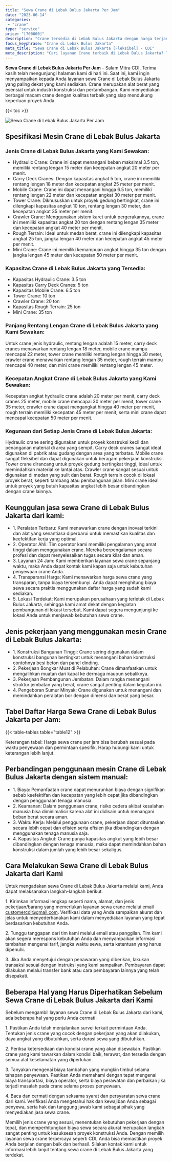 ```yaml
---
title: "Sewa Crane di Lebak Bulus Jakarta Per Jam"
date: "2023-06-14"
categories:
 - "crane"
type: "service"
price: "[700000]"
description: "Crane tersedia di Lebak Bulus Jakarta dengan harga terjangkau. Crane cocok untuk mendukung proyek sebagai alat bantu yang optimal. Hubungi kami untuk info lengkap."
focus_keyphrase: "Crane di Lebak Bulus Jakarta"
meta_title: "Sewa Crane di Lebak Bulus Jakarta [Fleksibel] - CDI"
meta_description: "Cari layanan Crane terbaik di Lebak Bulus Jakarta? Tersedia Crane berkualitas untuk pengangkatan berat. Dapatkan penawaran sekarang."
---
```


**Sewa Crane di Lebak Bulus Jakarta Per Jam** – Salam Mitra CDI, Terima kasih telah mengunjungi halaman kami di hari ini. Saat ini, kami ingin menyampaikan kepada Anda layanan sewa Crane di Lebak Bulus Jakarta yang paling dekat yang kami sediakan. Crane merupakan alat berat yang esensial untuk industri konstruksi dan pertambangan. Kami menyediakan berbagai macam crane dengan kualitas terbaik yang siap mendukung keperluan proyek Anda.

{{< toc >}}

![Sewa Crane di Lebak Bulus Jakarta Per Jam](/images/crane/crane-11.jpg)

## Spesifikasi Mesin Crane di Lebak Bulus Jakarta

### Jenis Crane di Lebak Bulus Jakarta yang Kami Sewakan:

*   Hydraulic Crane: Crane ini dapat menangani beban maksimal 3.5 ton, memiliki rentang lengan 15 meter dan kecepatan angkat 20 meter per menit.
*   Carry Deck Cranes: Dengan kapasitas angkat 5 ton, crane ini memiliki rentang lengan 18 meter dan kecepatan angkat 25 meter per menit.
*   Mobile Crane: Crane ini dapat menangani hingga 6.5 ton, memiliki rentang lengan 22 meter dan kecepatan angkat 30 meter per menit.
*   Tower Crane: Dikhususkan untuk proyek gedung bertingkat, crane ini dilengkapi kapasitas angkat 10 ton, rentang lengan 30 meter, dan kecepatan angkat 35 meter per menit.
*   Crawler Crane: Menggunakan sistem karet untuk pergerakannya, crane ini memiliki kapasitas angkat 20 ton dengan rentang lengan 35 meter dan kecepatan angkat 40 meter per menit.
*   Rough Terrain: Ideal untuk medan berat, crane ini dilengkapi kapasitas angkat 25 ton, jangka lengan 40 meter dan kecepatan angkat 45 meter per menit.
*   Mini Crane: Crane ini memiliki kemampuan angkat hingga 35 ton dengan jangka lengan 45 meter dan kecepatan 50 meter per menit.

### Kapasitas Crane di Lebak Bulus Jakarta yang Tersedia:

*   Kapasitas Hydraulic Crane: 3.5 ton
*   Kapasitas Carry Deck Cranes: 5 ton
*   Kapasitas Mobile Crane: 6.5 ton
*   Tower Crane: 10 ton
*   Crawler Crane: 20 ton
*   Kapasitas Rough Terrain: 25 ton
*   Mini Crane: 35 ton

### Panjang Rentang Lengan Crane di Lebak Bulus Jakarta yang Kami Sewakan:

Untuk crane jenis hydraulic, rentang lengan adalah 15 meter, carry deck cranes menawarkan rentang lengan 18 meter, mobile crane mampu mencapai 22 meter, tower crane memiliki rentang lengan hingga 30 meter, crawler crane menawarkan rentang lengan 35 meter, rough terrain mampu mencapai 40 meter, dan mini crane memiliki rentang lengan 45 meter.

### Kecepatan Angkat Crane di Lebak Bulus Jakarta yang Kami Sewakan:

Kecepatan angkat hydraulic crane adalah 20 meter per menit, carry deck cranes 25 meter, mobile crane mencapai 30 meter per menit, tower crane 35 meter, crawler crane dapat mengangkat hingga 40 meter per menit, rough terrain memiliki kecepatan 45 meter per menit, serta mini crane dapat mencapai kecepatan 50 meter per menit.

### Kegunaan dari Setiap Jenis Crane di Lebak Bulus Jakarta:

Hydraulic crane sering digunakan untuk proyek konstruksi kecil dan penanganan material di area yang sempit. Carry deck cranes sangat ideal digunakan di pabrik atau gudang dengan area yang terbatas. Mobile crane sangat fleksibel dan dapat digunakan untuk beragam pekerjaan konstruksi. Tower crane dirancang untuk proyek gedung bertingkat tinggi, ideal untuk memindahkan material ke lantai atas. Crawler crane sangat sesuai untuk digunakan di medan yang sulit dan berat. Rough terrain cocok di lokasi proyek berat, seperti tambang atau pembangunan jalan. Mini crane ideal untuk proyek yang butuh kapasitas angkat lebih besar dibandingkan dengan crane lainnya.

## Keunggulan jasa sewa Crane di Lebak Bulus Jakarta dari kami:

*   1\. Peralatan Terbaru: Kami menawarkan crane dengan inovasi terkini dan alat yang senantiasa diperbarui untuk memastikan kualitas dan keefektifan kerja yang optimal.
*   2\. Operator Ahli: Tim operator kami memiliki pengalaman yang amat tinggi dalam menggunakan crane. Mereka berpengalaman secara profesi dan dapat menyelesaikan tugas secara kilat dan aman.
*   3\. Layanan 24 Jam: Kami memberikan layanan sewa crane sepanjang waktu, maka Anda dapat kontak kami kapan saja untuk kebutuhan penyewaan crane Anda.
*   4\. Transparansi Harga: Kami menawarkan harga sewa crane yang transparan, tanpa biaya tersembunyi. Anda dapat menghitung biaya sewa secara praktis menggunakan daftar harga yang sudah kami sediakan.
*   5\. Lokasi Terdekat: Kami merupakan perusahaan yang terletak di Lebak Bulus Jakarta, sehingga kami amat dekat dengan kegiatan pembangunan di lokasi tersebut. Kami dapat segera mengunjungi ke lokasi Anda untuk menjawab kebutuhan sewa crane.

## Jenis pekerjaan yang menggunakan mesin Crane di Lebak Bulus Jakarta:

*   1\. Konstruksi Bangunan Tinggi: Crane sering digunakan dalam konstruksi bangunan bertingkat untuk menangani bahan konstruksi contohnya besi beton dan panel dinding.
*   2\. Pekerjaan Bongkar Muat di Pelabuhan: Crane dimanfaatkan untuk mengalihkan muatan dari kapal ke dermaga maupun sebaliknya.
*   3\. Pekerjaan Pembangunan Jembatan: Dalam rangka menangani struktur jembatan yang berat, crane sangat penting dalam kegiatan ini.
*   4\. Pengeboran Sumur Minyak: Crane digunakan untuk menangani dan memindahkan peralatan bor dengan dimensi dan berat yang besar.

## Tabel Daftar Harga Sewa Crane di Lebak Bulus Jakarta per Jam:

{{< table-tables table="table12" >}}

Keterangan tabel: Harga sewa crane per jam bisa berubah sesuai pada waktu penyewaan dan permintaan spesifik. Harap hubungi kami untuk keterangan lebih lanjut.

## Perbandingan penggunaan mesin Crane di Lebak Bulus Jakarta dengan sistem manual:

*   1\. Biaya: Pemanfaatan crane dapat menurunkan biaya dengan signifikan sebab keefektifan dan kecepatan yang lebih cepat jika dibandingkan dengan penggunaan tenaga manusia.
*   2\. Keamanan: Dalam penggunaan crane, risiko cedera akibat kesalahan manusia bisa diminimalisir karena alat ini didisain untuk menangani beban berat secara aman.
*   3\. Waktu Kerja: Melalui penggunaan crane, pekerjaan dapat dituntaskan secara lebih cepat dan efisien serta efisien jika dibandingkan dengan menggunakan tenaga manusia saja.
*   4\. Kapasitas Angkut: Crane punya kapasitas angkut yang lebih besar dibandingkan dengan tenaga manusia, maka dapat memindahkan bahan konstruksi dalam jumlah yang lebih besar sekaligus.

## Cara Melakukan Sewa Crane di Lebak Bulus Jakarta dari Kami

Untuk mengadakan sewa Crane di Lebak Bulus Jakarta melalui kami, Anda dapat melaksanakan langkah-langkah berikut:

1\.  Kirimkan informasi lengkap seperti nama, alamat, dan jenis pekerjaan/barang yang memerlukan layanan sewa crane melalui email customercdi@gmail.com. Verifikasi data yang Anda sampaikan akurat dan jelas untuk menyederhanakan kami dalam menyediakan layanan yang tepat berdasarkan kebutuhan Anda.

2\.  Tunggu tanggapan dari tim kami melalui email atau panggilan. Tim kami akan segera merespons kebutuhan Anda dan menyampaikan informasi tambahan mengenai tarif, jangka waktu sewa, serta ketentuan yang harus dipenuhi.

3\.  Jika Anda menyetujui dengan penawaran yang diberikan, lakukan transaksi sesuai dengan instruksi yang kami sampaikan. Pembayaran dapat dilakukan melalui transfer bank atau cara pembayaran lainnya yang telah disepakati.

## Beberapa Hal yang Harus Diperhatikan Sebelum Sewa Crane di Lebak Bulus Jakarta dari Kami

Sebelum mengambil layanan sewa Crane di Lebak Bulus Jakarta dari kami, ada beberapa hal yang perlu Anda cermati:

1\.  Pastikan Anda telah menjalankan survei terkait permintaan Anda. Tentukan jenis crane yang cocok dengan pekerjaan yang akan dilakukan, daya angkat yang dibutuhkan, serta durasi sewa yang dibutuhkan.

2\.  Periksa ketersediaan dan kondisi crane yang akan disewakan. Pastikan crane yang kami tawarkan dalam kondisi baik, terawat, dan tersedia dengan semua alat keselamatan yang diperlukan.

3\.  Tanyakan mengenai biaya tambahan yang mungkin timbul selama tahapan penyewaan. Pastikan Anda memahami dengan tepat mengenai biaya transportasi, biaya operator, serta biaya perawatan dan perbaikan jika terjadi masalah pada crane selama proses penyewaan.

4\.  Baca dan cermati dengan seksama syarat dan persyaratan sewa crane dari kami. Verifikasi Anda mengetahui hak dan kewajiban Anda sebagai penyewa, serta hak dan tanggung jawab kami sebagai pihak yang menyediakan jasa sewa crane.

Memilih jenis crane yang sesuai, menentukan kebutuhan pekerjaan dengan tepat, dan memperhitungkan biaya sewa secara akurat merupakan langkah sangat penting untuk kesuksesan proyek konstruksi Anda. Dengan memilih layanan sewa crane terpercaya seperti CDI, Anda bisa memastikan proyek Anda berjalan dengan baik dan berhasil. Silakan kontak kami untuk informasi lebih lanjut tentang sewa crane di Lebak Bulus Jakarta yang terdekat.